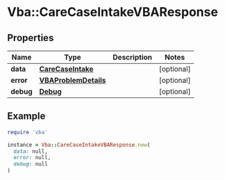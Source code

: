 # Vba::CareCaseIntakeVBAResponse

## Properties

| Name | Type | Description | Notes |
| ---- | ---- | ----------- | ----- |
| **data** | [**CareCaseIntake**](CareCaseIntake.md) |  | [optional] |
| **error** | [**VBAProblemDetails**](VBAProblemDetails.md) |  | [optional] |
| **debug** | [**Debug**](Debug.md) |  | [optional] |

## Example

```ruby
require 'vba'

instance = Vba::CareCaseIntakeVBAResponse.new(
  data: null,
  error: null,
  debug: null
)
```

